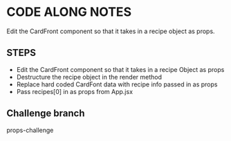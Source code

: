 # CODE ALONG NOTES

Edit the CardFront component so that it takes in a recipe object as props.

## STEPS

- Edit the CardFront component so that it takes in a recipe Object as props
- Destructure the recipe object in the render method
- Replace hard coded CardFont data with recipe info passed in as props
- Pass recipes[0] in as props from App.jsx

## Challenge branch

props-challenge
